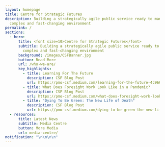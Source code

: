 ```yaml
---
layout: homepage
title: Centre for Strategic Futures
description: Building a strategically agile public service ready to manage a
  complex and fast-changing environment
permalink: /
sections:
  - hero:
      title: <font size=10>Centre for Strategic Futures</font>
      subtitle: Building a strategically agile public service ready to manage a
        complex and fast-changing environment
      background: /images/CSFBanner.jpg
      button: Read More
      url: /who-we-are/
      key_highlights:
        - title: Learning For The Future
          description: CSF Blog Post
          url: https://pmo-csf.medium.com/learning-for-the-future-4c960c009fb5
        - title: What Does Foresight Work Look Like in a Pandemic?
          description: CSF Blog Post
          url: https://pmo-csf.medium.com/what-does-foresight-work-look-like-in-a-pandemic-9c583c31aa5a
        - title: "Dying To Be Green: The New Life of Death"
          description: CSF Blog Post
          url: https://pmo-csf.medium.com/dying-to-be-green-the-new-life-of-death-143b9ad9f907
  - resources:
      title: Latest News
      subtitle: Media Centre
      button: More Media
      url: media-centre/
notification: "\n\n\n\n"
---
```

